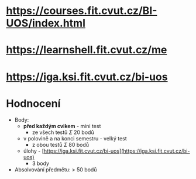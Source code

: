 # https://courses.fit.cvut.cz/BI-UOS/index.html
# https://learnshell.fit.cvut.cz/me
# https://iga.ksi.fit.cvut.cz/bi-uos
# Hodnocení
- Body:
	- **před každým cvikem** - mini test
		- ze všech testů $\Sigma$ 20 bodů
	- v polovině a na konci semestru - velký test
		- z obou testů $\Sigma$ 80 bodů
	- úlohy - [https://iga.ksi.fit.cvut.cz/bi-uos](https://iga.ksi.fit.cvut.cz/bi-uos)
		- 3 body
- Absolvování předmětu: > 50 bodů